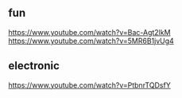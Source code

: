 fun
---------------
https://www.youtube.com/watch?v=Bac-Agt2lkM <br>
https://www.youtube.com/watch?v=5MR6B1jvUg4 <br>


electronic
---------------
https://www.youtube.com/watch?v=PtbnrTQDsfY
